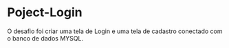 # Poject-Login
 O desafio foi criar uma tela de Login e uma tela de cadastro conectado com o banco de dados MYSQL.

